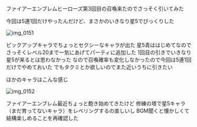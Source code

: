 ファイアーエンブレムヒーローズ第3回目の召喚来たのでさっそく引いてみた

今回は5連1回だけやったんだけど、まさかのいきなり星5でびっくりした

![img_0151](/images/2017/03/img_0151.png)

ピックアップキャラでちょっとセクシーなキャラが出た
星5青ははじめてなのでさっそくレベル20まで一気にあげてパーティに追加した
1回目の引きでいきなり星5が来るとは思わなかった
なので召喚確率も変化しなかったので今回は5連1回だけでやめておいた
でもタクミとか欲しいのでまた近いうちに引きたい

ほかのキャラはこんな感じ

![img_0152](/images/2017/03/img_0152.png)

ファイアーエンブレム最近ちょっと飽き始めてきたけど
修練の塔で星5キャラ（まだ育ってないキャラ）をレベリングするの楽しいし
BGM聞くと懐かしくて結構楽しめることを再確認した
